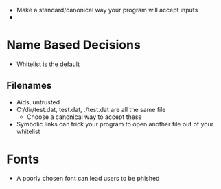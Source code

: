 - Make a standard/canonical way your program will accept inputs
- 
# Name Based Decisions
- Whitelist is the default
## Filenames
- Aids, untrusted
- C:/dir/test.dat, test.dat, ./test.dat are all the same file
	- Choose a canonical way to accept these
- Symbolic links can trick your program to open another file out of your whitelist
# Fonts
- A poorly chosen font can lead users to be phished
